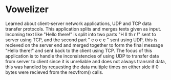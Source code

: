 # Vowelizer

Learned about client-server network applications, UDP and TCP data transfer protocols.
This application splits and merges texts given as input. Incoming text like "Hello there!" is split into two parts "H ll  th r !" sent to server using TCP, and the second part " e o e e " sent using UDP, this is recieved on the server end and merged together to form the final message "Hello there!" and sent back to the client using TCP. The focus of this application is to handle the inconsistencies of using UDP to transfer data from server to client since it is unreliable and does not always transmit data, this was handled by requesting the data multiple times on either side if 0 bytes were recieved from the recvfrom() calls.
